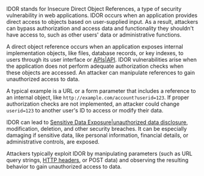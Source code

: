 IDOR stands for Insecure Direct Object References, a type of security vulnerability in web applications. IDOR occurs when an application provides direct access to objects based on user-supplied input. As a result, attackers can bypass authorization and access data and functionality they shouldn't have access to, such as other users' data or administrative functions.

A direct object reference occurs when an application exposes internal implementation objects, like files, database records, or key indexes, to users through its user interface or [APIs|API](). IDOR vulnerabilities arise when the application does not perform adequate authorization checks when these objects are accessed. An attacker can manipulate references to gain unauthorized access to data.

A typical example is a URL or a form parameter that includes a reference to an internal object, like `http://example.com/account?userid=123`. If proper authorization checks are not implemented, an attacker could change `userid=123` to another user's ID to access or modify their data.

IDOR can lead to [Sensitive Data Exposure|unauthorized data disclosure](), modification, deletion, and other security breaches. It can be especially damaging if sensitive data, like personal information, financial details, or administrative controls, are exposed.

Attackers typically exploit IDOR by manipulating parameters (such as URL query strings, [HTTP headers](), or POST data) and observing the resulting behavior to gain unauthorized access to data.

